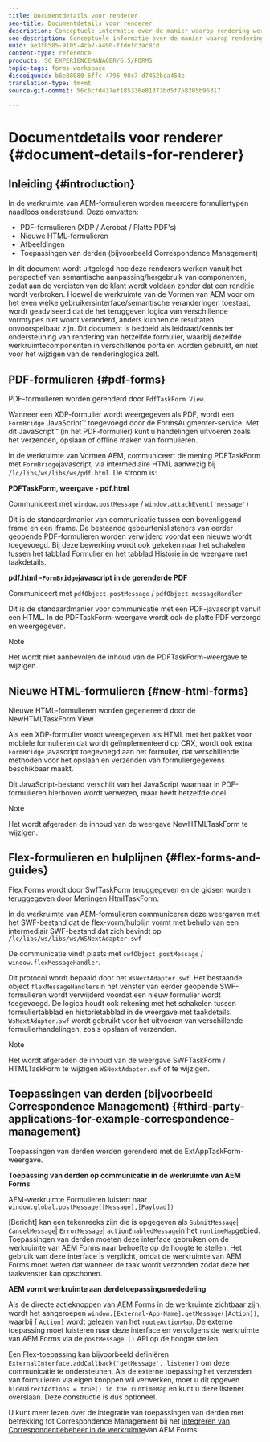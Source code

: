 ```yaml
---
title: Documentdetails voor renderer
seo-title: Documentdetails voor renderer
description: Conceptuele informatie over de manier waarop rendering werkt in de werkruimte van AEM Forms om de verschillende ondersteunde formulier- en bestandstypen weer te geven.
seo-description: Conceptuele informatie over de manier waarop rendering werkt in de werkruimte van AEM Forms om de verschillende ondersteunde formulier- en bestandstypen weer te geven.
uuid: ae3f0585-9105-4ca7-a490-ffdefd3ac8cd
content-type: reference
products: SG_EXPERIENCEMANAGER/6.5/FORMS
topic-tags: forms-workspace
discoiquuid: b6e88080-6ffc-4796-98c7-d7462bca454e
translation-type: tm+mt
source-git-commit: 56c6cfd437ef185336e81373bd5f758205b96317

---
```



# Documentdetails voor renderer {#document-details-for-renderer}

## Inleiding {#introduction}

In de werkruimte van AEM-formulieren worden meerdere formuliertypen naadloos ondersteund. Deze omvatten:

* PDF-formulieren (XDP / Acrobat / Platte PDF&#39;s)
* Nieuwe HTML-formulieren
* Afbeeldingen
* Toepassingen van derden (bijvoorbeeld Correspondence Management)

In dit document wordt uitgelegd hoe deze renderers werken vanuit het perspectief van semantische aanpassing/hergebruik van componenten, zodat aan de vereisten van de klant wordt voldaan zonder dat een renditie wordt verbroken. Hoewel de werkruimte van de Vormen van AEM voor om het even welke gebruikersinterface/semantische veranderingen toestaat, wordt geadviseerd dat de het teruggeven logica van verschillende vormtypes niet wordt veranderd, anders kunnen de resultaten onvoorspelbaar zijn. Dit document is bedoeld als leidraad/kennis ter ondersteuning van rendering van hetzelfde formulier, waarbij dezelfde werkruimtecomponenten in verschillende portalen worden gebruikt, en niet voor het wijzigen van de renderinglogica zelf.

## PDF-formulieren {#pdf-forms}

PDF-formulieren worden gerenderd door `PdfTaskForm View`.

Wanneer een XDP-formulier wordt weergegeven als PDF, wordt een `FormBridge` JavaScript™ toegevoegd door de FormsAugmenter-service. Met dit JavaScript™ (in het PDF-formulier) kunt u handelingen uitvoeren zoals het verzenden, opslaan of offline maken van formulieren.

In de werkruimte van Vormen AEM, communiceert de mening PDFTaskForm met `FormBridge`javascript, via intermediaire HTML aanwezig bij `/lc/libs/ws/libs/ws/pdf.html`. De stroom is:

**PDFTaskForm, weergave - pdf.html**

Communiceert met `window.postMessage` / `window.attachEvent('message')`

Dit is de standaardmanier van communicatie tussen een bovenliggend frame en een iframe. De bestaande gebeurtenislisteners van eerder geopende PDF-formulieren worden verwijderd voordat een nieuwe wordt toegevoegd. Bij deze bewerking wordt ook gekeken naar het schakelen tussen het tabblad Formulier en het tabblad Historie in de weergave met taakdetails.

**pdf.html -`FormBridge`javascript in de gerenderde PDF**

Communiceert met `pdfObject.postMessage` / `pdfObject.messageHandler`

Dit is de standaardmanier voor communicatie met een PDF-javascript vanuit een HTML. In de PDFTaskForm-weergave wordt ook de platte PDF verzorgd en weergegeven.

>[!NOTE]
>
>Het wordt niet aanbevolen de inhoud van de PDFTaskForm-weergave te wijzigen.

## Nieuwe HTML-formulieren {#new-html-forms}

Nieuwe HTML-formulieren worden gegenereerd door de NewHTMLTaskForm View.

Als een XDP-formulier wordt weergegeven als HTML met het pakket voor mobiele formulieren dat wordt geïmplementeerd op CRX, wordt ook extra `FormBridge` javascript toegevoegd aan het formulier, dat verschillende methoden voor het opslaan en verzenden van formuliergegevens beschikbaar maakt.

Dit JavaScript-bestand verschilt van het JavaScript waarnaar in PDF-formulieren hierboven wordt verwezen, maar heeft hetzelfde doel.

>[!NOTE]
>
>Het wordt afgeraden de inhoud van de weergave NewHTMLTaskForm te wijzigen.

## Flex-formulieren en hulplijnen {#flex-forms-and-guides}

Flex Forms wordt door SwfTaskForm teruggegeven en de gidsen worden teruggegeven door Meningen HtmlTaskForm.

In de werkruimte van AEM-formulieren communiceren deze weergaven met het SWF-bestand dat de flex-vorm/hulplijn vormt met behulp van een intermediair SWF-bestand dat zich bevindt op `/lc/libs/ws/libs/ws/WSNextAdapter.swf`

De communicatie vindt plaats met `swfObject.postMessage` / `window.flexMessageHandler`.

Dit protocol wordt bepaald door het `WsNextAdapter.swf`. Het bestaande object `flexMessageHandlers`in het venster van eerder geopende SWF-formulieren wordt verwijderd voordat een nieuw formulier wordt toegevoegd. De logica houdt ook rekening met het schakelen tussen formuliertabblad en historietabblad in de weergave met taakdetails. `WsNextAdapter.swf` wordt gebruikt voor het uitvoeren van verschillende formulierhandelingen, zoals opslaan of verzenden.

>[!NOTE]
>
>Het wordt afgeraden de inhoud van de weergave SWFTaskForm / HTMLTaskForm te wijzigen `WSNextAdapter.swf` of te wijzigen.

## Toepassingen van derden (bijvoorbeeld Correspondence Management) {#third-party-applications-for-example-correspondence-management}

Toepassingen van derden worden gerenderd met de ExtAppTaskForm-weergave.

**Toepassing van derden op communicatie in de werkruimte van AEM Forms**

AEM-werkruimte Formulieren luistert naar `window.global.postMessage([Message],[Payload])`

[Bericht] kan een tekenreeks zijn die is opgegeven als `SubmitMessage`| `CancelMessage`| `ErrorMessage`| `actionEnabledMessage`in het `runtimeMap`gebied. Toepassingen van derden moeten deze interface gebruiken om de werkruimte van AEM Forms naar behoefte op de hoogte te stellen. Het gebruik van deze interface is verplicht, omdat de werkruimte van AEM Forms moet weten dat wanneer de taak wordt verzonden zodat deze het taakvenster kan opschonen.

**AEM vormt werkruimte aan derdetoepassingsmededeling**

Als de directe actieknoppen van AEM Forms in de werkruimte zichtbaar zijn, wordt het aangeroepen `window.[External-App-Name].getMessage([Action])`, waarbij [ `Action]` wordt gelezen van het `routeActionMap`. De externe toepassing moet luisteren naar deze interface en vervolgens de werkruimte van AEM Forms via de `postMessage ()` API op de hoogte stellen.

Een Flex-toepassing kan bijvoorbeeld definiëren `ExternalInterface.addCallback('getMessage', listener)` om deze communicatie te ondersteunen. Als de externe toepassing het verzenden van formulieren via eigen knoppen wil verwerken, moet u dit opgeven `hideDirectActions = true() in the runtimeMap` en kunt u deze listener overslaan. Deze constructie is dus optioneel.

U kunt meer lezen over de integratie van toepassingen van derden met betrekking tot Correspondence Management bij het [integreren van Correspondentiebeheer in de werkruimte](/help/forms/using/integrating-correspondence-management-html-workspace.md)van AEM Forms.
